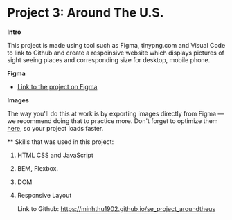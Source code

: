 # Project 3: Around The U.S.

**Intro**

This project is made using tool such as Figma, tinypng.com and Visual Code to link to Github and create a respoinsive website which displays pictures of sight seeing places and corresponding size for desktop, mobile phone.

**Figma**

- [Link to the project on Figma](https://www.figma.com/file/ii4xxsJ0ghevUOcssTlHZv/Sprint-3%3A-Around-the-US?node-id=0%3A1)

**Images**

The way you'll do this at work is by exporting images directly from Figma — we recommend doing that to practice more. Don't forget to optimize them [here](https://tinypng.com/), so your project loads faster.

\*\* Skills that was used in this project:

1. HTML CSS and JavaScript
2. BEM, Flexbox.
3. DOM
4. Responsive Layout

   Link to Github:
   https://minhthu1902.github.io/se_project_aroundtheus
